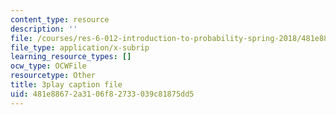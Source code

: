```yaml
---
content_type: resource
description: ''
file: /courses/res-6-012-introduction-to-probability-spring-2018/481e88672a3106f82733039c81875dd5_AsSQdpZdP8U.srt
file_type: application/x-subrip
learning_resource_types: []
ocw_type: OCWFile
resourcetype: Other
title: 3play caption file
uid: 481e8867-2a31-06f8-2733-039c81875dd5
---
```

